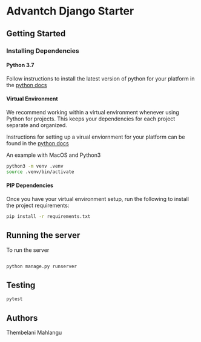 # Advantch Django Starter

## Getting Started

### Installing Dependencies

#### Python 3.7

Follow instructions to install the latest version of python for your platform 
in the [python docs](https://docs.python.org/3/using/unix.html#getting-and-installing-the-latest-version-of-python)

#### Virtual Environment

We recommend working within a virtual environment whenever using Python for projects. 
This keeps your dependencies for each project separate and organized. 

Instructions for setting up a virual enviornment for your platform can be found in
 the [python docs](https://packaging.python.org/guides/installing-using-pip-and-virtual-environments/)

An example with MacOS and Python3

```bash
python3 -m venv .venv
source .venv/bin/activate
```
#### PIP Dependencies

Once you have your virtual environment setup, run the following to install the project requirements:

```bash
pip install -r requirements.txt
```


## Running the server

To run the server

```bash

python manage.py runserver
```

## Testing
```bash
pytest

```

## Authors
Thembelani Mahlangu
